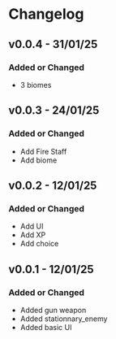 # Changelog


## v0.0.4 - 31/01/25

### Added or Changed
- 3 biomes

## v0.0.3 - 24/01/25
### Added or Changed
- Add Fire Staff
- Add biome

## v0.0.2 - 12/01/25

### Added or Changed
- Add UI
- Add XP
- Add choice


## v0.0.1 - 12/01/25

### Added or Changed
- Added gun weapon
- Added stationnary_enemy
- Added basic UI
